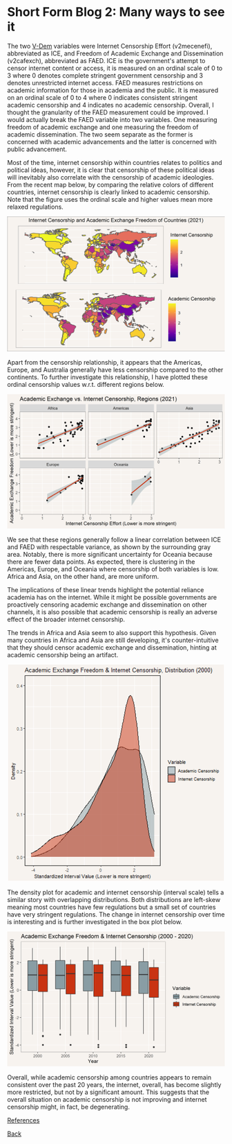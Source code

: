 # Short Form Blog 2: Many ways to see it

The two [V-Dem](https://www.v-dem.net/static/website/img/refs/codebookv111.pdf) variables were Internet Censorship Effort (v2mecenefi), abbreviated as ICE, and Freedom of Academic Exchange and Dissemination (v2cafexch), abbreviated as FAED. ICE is the government's attempt to censor internet content or access, it is measured on an ordinal scale of 0 to 3 where 0 denotes complete stringent government censorship and 3 denotes unrestricted internet access. FAED measures restrictions on academic information for those in academia and the public. It is measured on an ordinal scale of 0 to 4 where 0 indicates consistent stringent academic censorship and 4 indicates no academic censorship. Overall, I thought the granularity of the FAED measurement could be improved. I would actually break the FAED variable into two variables. One measuring freedom of academic exchange and one measuring the freedom of academic dissemination. The two seem separate as the former is concerned with academic advancements and the latter is concerned with public advancement.

Most of the time, internet censorship within countries relates to politics and political ideas, however, it is clear that censorship of these political ideas will inevitably also correlate with the censorship of academic ideologies. From the recent map below, by comparing the relative colors of different countries, internet censorship is clearly linked to academic censorship. Note that the figure uses the ordinal scale and higher values mean more relaxed regulations. 

<p align="center">
  <img src="./static/academic-exchange-inter-censorship-map.png" alt="Internet Censorship and Academic Exchange Freedom of Countries (2021)" width="600"/>
</p>

Apart from the censorship relationship, it appears that the Americas, Europe, and Australia generally have less censorship compared to the other continents. To further investigate this relationship, I have plotted these ordinal censorship values w.r.t. different regions below.

<p align="center">
  <img src="./static/academic-exchange-inter-censorship-dot.png" alt="Academic Exchange vs. Internet Censorship, Regions (2021)" width="600"/>
</p>

We see that these regions generally follow a linear correlation between ICE and FAED with respectable variance, as shown by the surrounding gray area. Notably, there is more significant uncertainty for Oceania because there are fewer data points. As expected, there is clustering in the Americas, Europe, and Oceania where censorship of both variables is low. Africa and Asia, on the other hand, are more uniform. 

The implications of these linear trends highlight the potential reliance academia has on the internet. While it might be possible governments are proactively censoring academic exchange and dissemination on other channels, it is also possible that academic censorship is really an adverse effect of the broader internet censorship. 

The trends in Africa and Asia seem to also support this hypothesis. Given many countries in Africa and Asia are still developing, it's counter-intuitive that they should censor academic exchange and dissemination, hinting at academic censorship being an artifact. 

<p align="center">
  <img src="./static/academic-exchange-inter-censorship-hist.gif" alt="Academic Exchange Freedom and Internet Censorship, Distribution (2000 - 2021)" width="500"/>
</p>

The density plot for academic and internet censorship (interval scale) tells a similar story with overlapping distributions. Both distributions are left-skew meaning most countries have few regulations but a small set of countries have very stringent regulations. The change in internet censorship over time is interesting and is further investigated in the box plot below.

<p align="center">
  <img src="./static/academic-exchange-inter-censorship-box.png" alt="Academic Exchange Freedom and Internet Censorship (2000 - 2020) Box Plot" width="600"/>
</p>

Overall, while academic censorship among countries appears to remain consistent over the past 20 years, the internet, overall, has become slightly more restricted, but not by a significant amount. This suggests that the overall situation on academic censorship is not improving and internet censorship might, in fact, be degenerating. 

[References](static/references.pdf)

[Back](../README.md)